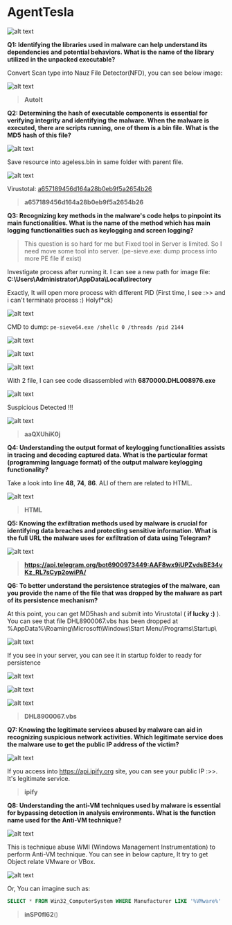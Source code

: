 # AgentTesla

![alt text](image.png)

**Q1: Identifying the libraries used in malware can help understand its dependencies and potential behaviors. What is the name of the library utilized in the unpacked executable?**

Convert Scan type into Nauz File Detector(NFD), you can see below image:

![alt text](image-1.png)

> **AutoIt**

**Q2: Determining the hash of executable components is essential for verifying integrity and identifying the malware. When the malware is executed, there are scripts running, one of them is a bin file. What is the MD5 hash of this file?**

![alt text](image-2.png)

Save resource into ageless.bin in same folder with parent file.

![alt text](image-3.png)

Virustotal: [a657189456d164a28b0eb9f5a2654b26](https://www.virustotal.com/gui/file/d61422391054862a499bfdb3b053f0c11b1e9d323bf7adefb4e7d76135175b27/relations)

> **a657189456d164a28b0eb9f5a2654b26**


**Q3: Recognizing key methods in the malware's code helps to pinpoint its main functionalities. What is the name of the method which has main logging functionalities such as keylogging and screen logging?**
> This question is so hard for me but Fixed tool in Server is limited. So I need move some tool into server. (pe-sieve.exe: dump process into more PE file if exist) 

Investigate process after running it. I can see a new path for image file: **C:\Users\Administrator\AppData\Local\directory**

Exactly, It will open more process with different PID (First time, I see :>> and i can't terminate process :) Holyf*ck)

![alt text](image-5.png)

CMD to dump: `pe-sieve64.exe /shellc 0 /threads /pid 2144`

![alt text](image-6.png)

![alt text](image-8.png)

![alt text](image-9.png)

With 2 file, I can see code disassembled with **6870000.DHL008976.exe** 

![alt text](image-10.png)

Suspicious Detected !!!

![alt text](image-11.png)

> **aaQXUhiK0j**

**Q4: Understanding the output format of keylogging functionalities assists in tracing and decoding captured data. What is the particular format (programming language format) of the output malware keylogging functionality?**

Take a look into line **48**, **74**, **86**. ALl of them are related to HTML.

![alt text](image-13.png)

> **HTML**

**Q5: Knowing the exfiltration methods used by malware is crucial for identifying data breaches and protecting sensitive information. What is the full URL the malware uses for exfiltration of data using Telegram?**

![alt text](image-12.png)

> **https://api.telegram.org/bot6900973449:AAF8wx9iUPZvdsBE34vKz_RL7sCyp2owiPA/**

**Q6: To better understand the persistence strategies of the malware, can you provide the name of the file that was dropped by the malware as part of its persistence mechanism?**

At this point, you can get MD5hash and submit into Virustotal ( **if lucky :)** ). You can see that file DHL8900067.vbs has been dropped at %AppData%\Roaming\Microsoft\Windows\Start Menu\Programs\Startup\

![alt text](image-17.png)

If you see in your server, you can see it in startup folder to ready for persistence 

![alt text](image-18.png)

![alt text](image-19.png)

![alt text](image-20.png)


> **DHL8900067.vbs**

**Q7: Knowing the legitimate services abused by malware can aid in recognizing suspicious network activities. Which legitimate service does the malware use to get the public IP address of the victim?**

![alt text](image-16.png)

If you access into https://api.ipify.org site, you can see your public IP :>>. It's legitimate service.

> **ipify**

**Q8: Understanding the anti-VM techniques used by malware is essential for bypassing detection in analysis environments. What is the function name used for the Anti-VM technique?**

![alt text](image-14.png)

This is technique abuse WMI (Windows Management Instrumentation) to perform Anti-VM technique. You can see in below capture, It try to get Object relate VMware or VBox.

![alt text](image-15.png)

Or, You can imagine such as:
```SQL
SELECT * FROM Win32_ComputerSystem WHERE Manufacturer LIKE '%VMware%'
```

> **inSP0fl62**()

